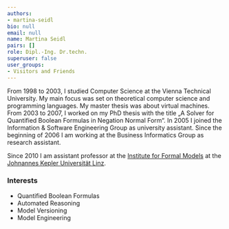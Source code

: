 ```yaml
---
authors:
- martina-seidl
bio: null
email: null
name: Martina Seidl
pairs: []
role: Dipl.-Ing. Dr.techn.
superuser: false
user_groups:
- Visitors and Friends
---
```


From 1998 to 2003, I studied Computer Science at the Vienna Technical University. My main focus was set on theoretical computer science and programming languages. My master thesis was about virtual machines. From 2003 to 2007, I worked on my PhD thesis with the title „A Solver for Quantified Boolean Formulas in Negation Normal Form“. In 2005 I joined the Information &amp; Software Engineering Group as university assistant. Since the beginning of 2006 I am working at the Business Informatics Group as research assistant.

Since 2010 I am assistant professor at the [Institute for Formal Models](http://fmv.jku.at) at the [Johnannes Kepler Universität Linz](http://www.jku.at).

### Interests

*   Quantified Boolean Formulas
*   Automated Reasoning
*   Model Versioning
*   Model Engineering